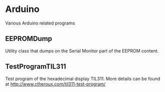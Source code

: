 # Arduino
Various Arduino related programs

## EEPROMDump
Utility class that dumps on the Serial Monitor part of the EEPROM content.

## TestProgramTIL311

Test program of the hexadecimal display TIL311.  More details can be found at http://www.ctheroux.com/til311-test-program/
